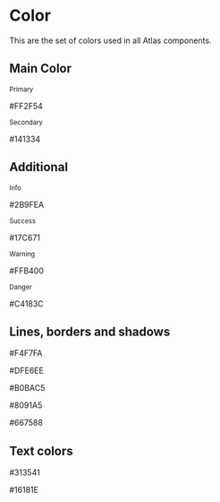 # Color

This are the set of colors used in all Atlas components.

## Main Color

<div class="color-demobox">
  <div class="box" style="background-color: #FF2F54"></div>
  <small>Primary</small>
  <p>#FF2F54</p>
</div>

<div class="color-demobox">
  <div class="box" style="background-color: #141334"></div>
  <small>Secondary</small>
  <p>#141334</p>
</div>

## Additional

<div class="color-demobox">
  <div class="box" style="background-color: #2B9FEA"></div>
  <small>Info</small>
  <p>#2B9FEA</p>
</div>


<div class="color-demobox">
  <div class="box" style="background-color: #17C671"></div>
  <small>Success</small>
  <p>#17C671</p>
</div>


<div class="color-demobox">
  <div class="box" style="background-color: #FFB400"></div>
  <small>Warning</small>
  <p>#FFB400</p>
</div>


<div class="color-demobox">
  <div class="box" style="background-color: #C4183C"></div>
  <small>Danger</small>
  <p>#C4183C</p>
</div>

## Lines, borders and shadows

<div class="color-demobox">
  <div class="box" style="background-color: #F4F7FA"></div>
  <p>#F4F7FA</p>
</div>

<div class="color-demobox">
  <div class="box" style="background-color: #DFE6EE"></div>
  <p>#DFE6EE</p>
</div>

<div class="color-demobox">
  <div class="box" style="background-color: #B0BAC5"></div>
  <p>#B0BAC5</p>
</div>

<div class="color-demobox">
  <div class="box" style="background-color: #8091A5"></div>
  <p>#8091A5</p>
</div>

<div class="color-demobox">
  <div class="box" style="background-color: #667588"></div>
  <p>#667588</p>
</div>

## Text colors

<div class="color-demobox">
  <div class="box" style="background-color: #313541"></div>
  <p>#313541</p>
</div>

<div class="color-demobox">
  <div class="box" style="background-color: #16181E"></div>
  <p>#16181E</p>
</div>


